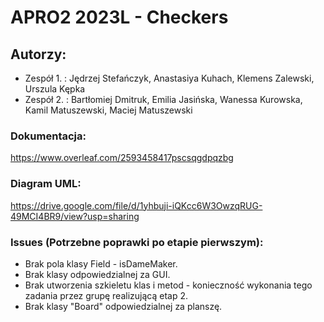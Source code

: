 # APRO2 2023L - Checkers 


## Autorzy:
- Zespół 1. : Jędrzej Stefańczyk, Anastasiya Kuhach, Klemens Zalewski, Urszula Kępka
- Zespół 2. : Bartłomiej Dmitruk, Emilia Jasińska, Wanessa Kurowska, Kamil Matuszewski, Maciej Matuszewski

### Dokumentacja: 
https://www.overleaf.com/2593458417pscsqgdpqzbg

### Diagram UML:
https://drive.google.com/file/d/1yhbuji-iQKcc6W3OwzqRUG-49MCI4BR9/view?usp=sharing

### Issues (Potrzebne poprawki po etapie pierwszym):
- Brak pola klasy Field - isDameMaker.
- Brak klasy odpowiedzialnej za GUI.
- Brak utworzenia szkieletu klas i metod - konieczność wykonania tego zadania przez grupę realizującą etap 2.
- Brak klasy "Board" odpowiedzialnej za planszę.

